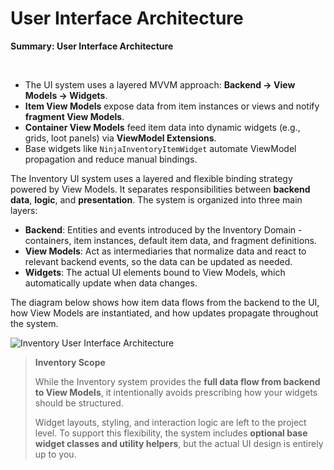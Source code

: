 # User Interface Architecture
<primary-label ref="inventory"/>

<tldr>
    <p><b>Summary: User Interface Architecture</b></p>
    <br/>
    <ul>
        <li>The UI system uses a layered MVVM approach: <b>Backend → View Models → Widgets</b>.</li>
        <li><b>Item View Models</b> expose data from item instances or views and notify <b>fragment View Models</b>.</li>
        <li><b>Container View Models</b> feed item data into dynamic widgets (e.g., grids, loot panels) via <b>ViewModel Extensions</b>.</li>        
        <li>Base widgets like <code>NinjaInventoryItemWidget</code> automate ViewModel propagation and reduce manual bindings.</li>
    </ul>
</tldr>

The Inventory UI system uses a layered and flexible binding strategy powered by View Models. It separates responsibilities 
between **backend data**, **logic**, and **presentation**. The system is organized into three main layers:

- **Backend**: Entities and events introduced by the Inventory Domain - containers, item instances, default item data, and fragment definitions.
- **View Models**: Act as intermediaries that normalize data and react to relevant backend events, so the data can be updated as needed.
- **Widgets**: The actual UI elements bound to View Models, which automatically update when data changes.

The diagram below shows how item data flows from the backend to the UI, how View Models are instantiated, and how updates 
propagate throughout the system.

<img src="inv_ui_mvvm_layers.png" alt="Inventory User Interface Architecture"/>

> **Inventory Scope**
>
> While the Inventory system provides the **full data flow from backend to View Models**, it intentionally avoids prescribing 
> how your widgets should be structured.
> 
> Widget layouts, styling, and interaction logic are left to the project level. To support this flexibility, the system 
> includes **optional base widget classes and utility helpers**, but the actual UI design is entirely up to you.
